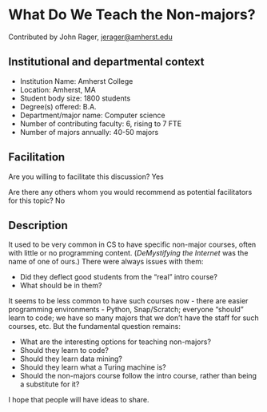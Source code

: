 # What Do We Teach the Non-majors?
Contributed by John Rager,	jerager@amherst.edu

## Institutional and departmental context
- Institution Name: Amherst College
- Location: Amherst, MA
- Student body size: 1800 students
- Degree(s) offered: B.A.
- Department/major name: Computer science
- Number of contributing faculty: 6, rising to 7 FTE
- Number of majors annually: 40-50 majors

## Facilitation
Are you willing to facilitate this discussion? Yes

Are there any others whom you would recommend as potential facilitators for this topic? No

## Description

It used to be very common in CS to have specific non-major courses, often with little or no programming content.   (_DeMystifying the Internet_ was the name of one of ours.)  There were always issues with them:
 - Did they deflect good students from the “real” intro course?
 - What should be in them?  

It seems to be less common to have such courses now -
there are easier programming environments - Python, Snap/Scratch; everyone “should” learn to code; we have so many majors that we don’t have the staff for such courses, etc.  But the fundamental question remains:
 - What are the interesting options for teaching non-majors?  
 - Should they learn to code?  
 - Should they learn data mining?  
 - Should they learn what a Turing machine is?
 - Should the non-majors course follow the intro course, rather than being a substitute for it?  

I hope that people will have ideas to share.
